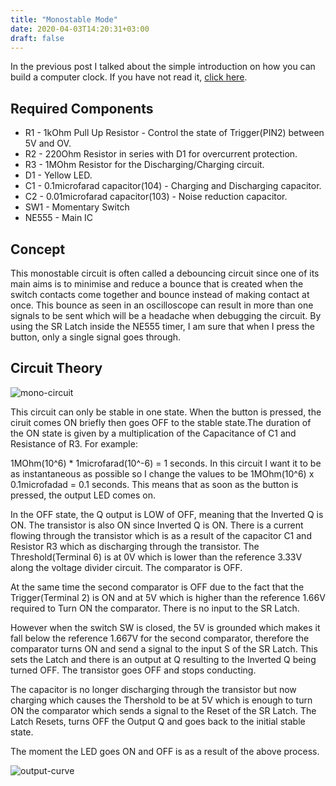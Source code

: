 ```yaml
---
title: "Monostable Mode"
date: 2020-04-03T14:20:31+03:00
draft: false
---
```

In the previous post I talked about the simple introduction on how you can
build a computer clock. If you have not read it, [click here](https://wilfred.githuka.com/post/555/).

## Required Components

* R1 - 1kOhm Pull Up Resistor - Control the state of Trigger(PIN2) between 5V and OV.
* R2 - 220Ohm Resistor in series with D1 for overcurrent protection.
* R3 - 1MOhm Resistor for the Discharging/Charging circuit.
* D1 - Yellow LED.
* C1 - 0.1microfarad capacitor(104) - Charging and Discharging capacitor.
* C2 - 0.01microfarad capacitor(103) - Noise reduction capacitor.
* SW1 - Momentary Switch
* NE555 - Main IC

## Concept

This monostable circuit is often called a debouncing circuit since one of its main 
aims is to minimise and reduce a bounce that is created when the switch contacts
come together and bounce instead of making contact at once. This bounce as seen
in an oscilloscope can result in more than one signals to be sent which will be
a headache when debugging the circuit. By using the SR Latch inside the NE555 timer,
I am sure that when I press the button, only a single signal goes through.

## Circuit Theory

![mono-circuit](/img/8/mono_circuit.jpg)

This circuit can only be stable in one state. When the button is pressed, the ciruit comes ON
briefly then goes OFF to the stable state.The duration of the ON state is given by a multiplication
of the Capacitance of C1 and Resistance of R3. For example:

1MOhm(10^6) * 1microfarad(10^-6) = 1 seconds. In this circuit I want it to be as instantaneous as
possible so I change the values to be 1MOhm(10^6) x 0.1microfadad = 0.1 seconds. This means that as
soon as the button is pressed, the output LED comes on.

In the OFF state, the Q output is LOW of OFF, meaning that the Inverted Q is ON. The transistor is also
ON since Inverted Q is ON. There is a current flowing through the transistor which is as a result of the
capacitor C1 and Resistor R3 which as discharging through the transistor. The Threshold(Terminal 6) is
at 0V which is lower than the reference 3.33V along the voltage divider circuit. The comparator is OFF.

At the same time the second comparator is OFF due to the fact that the Trigger(Terminal 2) is ON and at 5V which
is higher than the reference 1.66V required to Turn ON the comparator. There is no input to the SR Latch.

However when the switch SW is closed, the 5V is grounded which makes it fall below the reference 1.667V for the second
comparator, therefore the comparator turns ON and send a signal to the input S of the SR Latch. This sets the
Latch and there is an output at Q resulting to the Inverted Q being turned OFF. The transistor goes OFF and stops conducting.

The capacitor is no longer discharging through the transistor but now charging which causes the Thershold to be at 5V which
is enough to turn ON the comparator which sends a signal to the Reset of the SR Latch. The Latch Resets, turns OFF the Output Q
and goes back to the initial stable state.

The moment the LED goes ON and OFF is as a result of the above process.

![output-curve](/img/8/output_curve.jpg)



